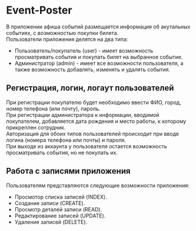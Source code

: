 # Event-Poster
В приложении афиша событий размещается информация об акутальных событиях, с возможностью покупки билета.    
Пользователи приложения делятся на два типа:
* Пользователь/покупатель (user) - имеет возможность просматривать события и покупать билет на выбранное событие.
* Администратор (admin) - имеет все возможности пользователя, а также возможность добавлять, изменять и удалять события.
## Регистрация, логин, логаут пользователей
При регистрации покупателю будет необходимо ввести ФИО, город, номер телефона (или почту), пароль.    
При регистрации администратора к информации, вводимой покупателем, добавляется дата рождения и место работы, к которому прикреплен сотрудник.    
Авторизация для обоих типов пользователей происходит при вводе логина (номера телефона или почты) и пароля.    
При выходе из аккаунта у пользователя остается возможность просматривать события, но не покупать их.
## Работа с записями приложения
Пользователям представляются следующие возможности приложения:    
* Просмотор списка записей (INDEX).
* Создание записи (CREATE).
* Просмотр деталей записи (READ).
* Редактирование записей (UPDATE).
* Удаление записей (DELETE).
